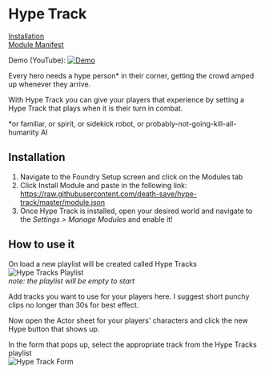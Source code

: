 # Hype Track

[Installation](#Installation)    
[Module Manifest](https://raw.githubusercontent.com/death-save/hype-track/master/module.json)

Demo (YouTube):
[![Demo](http://img.youtube.com/vi/OTOZFU8_COE/0.jpg)](https://www.youtube.com/watch?v=OTOZFU8_COE)

Every hero needs a hype person* in their corner, getting the crowd amped up whenever they arrive.

With Hype Track you can give your players that experience by setting a Hype Track that plays when it is their turn in combat.

*or familiar, or spirit, or sidekick robot, or probably-not-going-kill-all-humanity AI

## Installation

 1. Navigate to the Foundry Setup screen and click on the Modules tab
 2. Click Install Module and paste in the following link: https://raw.githubusercontent.com/death-save/hype-track/master/module.json
 3. Once Hype Track is installed, open your desired world and navigate to the *Settings > Manage Modules* and enable it!

 ## How to use it

 On load a new playlist will be created called Hype Tracks    
 ![Hype Tracks Playlist](https://i.imgur.com/6zv02RH.png)    
 *note: the playlist will be empty to start*

 Add tracks you want to use for your players here. I suggest short punchy clips no longer than 30s for best effect.

 Now open the Actor sheet for your players' characters and click the new Hype button that shows up.

 In the form that pops up, select the appropriate track from the Hype Tracks playlist    
 ![Hype Track Form](https://i.imgur.com/mMoixeJ.png)